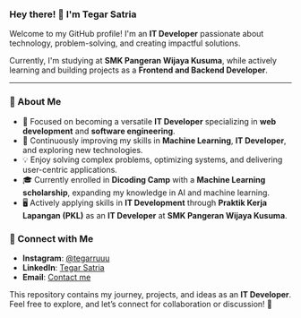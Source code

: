 ### Hey there! 👋 I'm **Tegar Satria**  
Welcome to my GitHub profile! I'm an **IT Developer** passionate about technology, problem-solving, and creating impactful solutions.  

Currently, I'm studying at **SMK Pangeran Wijaya Kusuma**, while actively learning and building projects as a **Frontend and Backend Developer**.

---

### 🚀 About Me  
- 🔭 Focused on becoming a versatile **IT Developer** specializing in **web development** and **software engineering**.  
- 🌱 Continuously improving my skills in **Machine Learning**, **IT Developer**, and exploring new technologies.  
- 💡 Enjoy solving complex problems, optimizing systems, and delivering user-centric applications.  
- 🎓 Currently enrolled in **Dicoding Camp** with a **Machine Learning scholarship**, expanding my knowledge in AI and machine learning.  
- 🖥️ Actively applying skills in **IT Development** through **Praktik Kerja Lapangan (PKL)** as an **IT Developer** at **SMK Pangeran Wijaya Kusuma**.  
### 🔗 Connect with Me  
- **Instagram**: [@tegarruuu](https://www.instagram.com/tegarruuu)  
- **LinkedIn**: [Tegar Satria](www.linkedin.com/in/tegar-satria-814303299)  
- **Email**: [Contact me](tegarsatria481@gmail.com)  

This repository contains my journey, projects, and ideas as an **IT Developer**. Feel free to explore, and let’s connect for collaboration or discussion! 🚀
